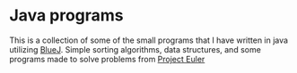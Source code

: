 # Java programs 

This is a collection of some of the small programs that I have written in java utilizing [BlueJ](https://www.bluej.org/). Simple sorting algorithms, data structures, and some programs made to solve problems from [Project Euler](https://projecteuler.net/)
